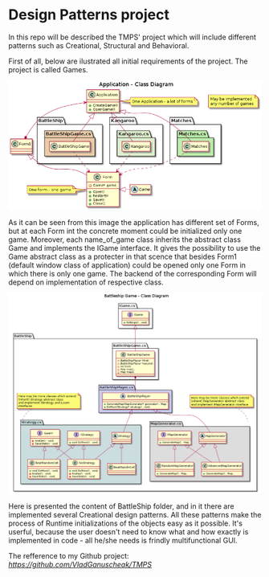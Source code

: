 # Design Patterns project

In this repo will be described the TMPS' project which will include different patterns such as Creational, Structural and Behavioral.

First of all, below are ilustrated all initial requirements of the project. The project is called Games.

![Application UML](Modeling\Application_ver1_1.png)

As it can be seen from this image the application has different set of Forms, but at each Form int the concrete moment could be initialized only one game. Moreover, each name_of_game class inherits the abstract class Game and implements the IGame interface. It gives the possibility to use the Game abstract class as a protecter in that scence that besides Form1 (default window class of application) could be opened only one Form in which there is only one game. The backend of the corresponding Form will depend on implementation of respective class.

![BatleShip UML](Modeling\UML_ver2_3.png)

Here is presented the content of BattleShip folder, and in it there are implemented several Creational design patterns. All these patterns make the process of Runtime initializations of the objects easy as it possible. It's userful, because the user doesn't need to know what and how exactly is implemented in code - all he/she needs is frindly multifunctional GUI.

The refference to my Github project: _https://github.com/VladGanuscheak/TMPS_